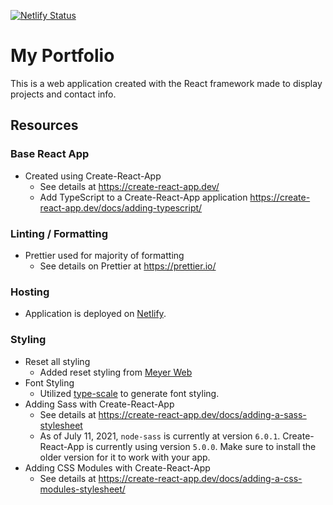[![Netlify Status](https://api.netlify.com/api/v1/badges/cb61dde6-03ef-4f86-b5b7-3c7be2a3230a/deploy-status)](https://app.netlify.com/sites/elated-lumiere-0f6716/deploys)

# My Portfolio

This is a web application created with the React framework made to display projects and contact info.

## Resources

### Base React App

- Created using Create-React-App
  - See details at https://create-react-app.dev/
  - Add TypeScript to a Create-React-App application https://create-react-app.dev/docs/adding-typescript/

### Linting / Formatting

- Prettier used for majority of formatting
  - See details on Prettier at https://prettier.io/

### Hosting

- Application is deployed on [Netlify](https://www.netlify.com/).

### Styling

- Reset all styling
  - Added reset styling from [Meyer Web](https://meyerweb.com/eric/tools/css/reset/)
- Font Styling
  - Utilized [type-scale](https://type-scale.com/) to generate font styling.
- Adding Sass with Create-React-App
  - See details at https://create-react-app.dev/docs/adding-a-sass-stylesheet
  - As of July 11, 2021, `node-sass` is currently at version `6.0.1`. Create-React-App is currently using version `5.0.0`. Make sure to install the older version for it to work with your app.
- Adding CSS Modules with Create-React-App
  - See details at https://create-react-app.dev/docs/adding-a-css-modules-stylesheet/
